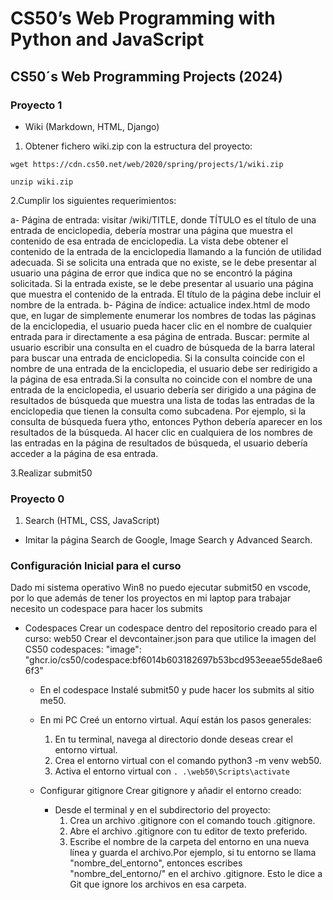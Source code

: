 # CS50’s Web Programming with Python and JavaScript

## CS50´s Web Programming Projects (2024)

### Proyecto 1

- Wiki (Markdown, HTML, Django)

1. Obtener fichero wiki.zip con la estructura del proyecto:

```console
wget https://cdn.cs50.net/web/2020/spring/projects/1/wiki.zip

unzip wiki.zip
```

2.Cumplir los siguientes requerimientos:

  a- Página de entrada: visitar /wiki/TITLE, donde TÍTULO es el título de una entrada de enciclopedia, debería mostrar una página que muestra el contenido de esa entrada de enciclopedia.
  La vista debe obtener el contenido de la entrada de la enciclopedia llamando a la función de utilidad adecuada. Si se solicita una entrada que no existe, se le debe presentar al usuario una página de error que indica que no se encontró la página solicitada.
  Si la entrada existe, se le debe presentar al usuario una página que muestra el contenido de la entrada. El título de la página debe incluir el nombre de la entrada.
  b- Página de índice: actualice index.html de modo que, en lugar de simplemente enumerar los nombres de todas las páginas de la enciclopedia, el usuario pueda hacer clic en el nombre de cualquier entrada para ir directamente a esa página de entrada.
Buscar: permite al usuario escribir una consulta en el cuadro de búsqueda de la barra lateral para buscar una entrada de enciclopedia.
Si la consulta coincide con el nombre de una entrada de la enciclopedia, el usuario debe ser redirigido a la página de esa entrada.Si la consulta no coincide con el nombre de una entrada de la enciclopedia, el usuario debería ser dirigido a una página de resultados de búsqueda que muestra una lista de todas las entradas de la enciclopedia que tienen la consulta como subcadena. Por ejemplo, si la consulta de búsqueda fuera ytho, entonces Python debería aparecer en los resultados de la búsqueda.
Al hacer clic en cualquiera de los nombres de las entradas en la página de resultados de búsqueda, el usuario debería acceder a la página de esa entrada.

3.Realizar submit50

### Proyecto 0

1. Search (HTML, CSS, JavaScript)

- Imitar la página Search de Google, Image Search y Advanced Search.

### Configuración Inicial para el curso

Dado mi sistema operativo Win8 no puedo ejecutar submit50 en vscode, por lo que además de tener los proyectos en mi laptop para trabajar necesito un codespace para hacer los submits

- Codespaces
Crear un codespace dentro del repositorio creado para el curso: web50
Crear el devcontainer.json para que utilice la imagen del CS50 codespaces: "image": "ghcr.io/cs50/codespace:bf6014b603182697b53bcd953eeae55de8ae66f3"
  - En el codespace
  Instalé submit50 y pude hacer los submits al sitio me50.
  
  - En mi PC
    Creé un entorno virtual. Aquí están los pasos generales:
    1. En tu terminal, navega al directorio donde deseas crear el entorno virtual.
    2. Crea el entorno virtual con el comando python3 -m venv web50.
    3. Activa el entorno virtual con ```. .\web50\Scripts\activate```
  - Configurar gitignore
    Crear gitignore y añadir el entorno creado:
    - Desde el terminal y en el subdirectorio del proyecto:
        1. Crea un archivo .gitignore con el comando touch .gitignore.
        2. Abre el archivo .gitignore con tu editor de texto preferido.
        3. Escribe el nombre de la carpeta del entorno en una nueva línea y guarda el archivo.Por ejemplo, si tu entorno se llama "nombre_del_entorno", entonces escribes "nombre_del_entorno/" en el archivo .gitignore. Esto le dice a Git que ignore los archivos en esa carpeta.
